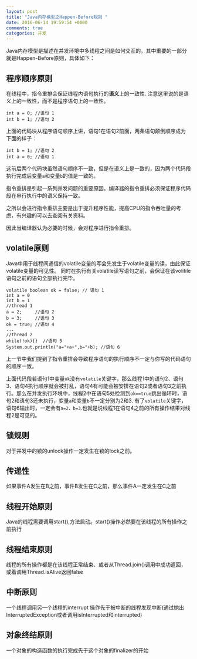 ```yaml
---
layout: post
title: "Java内存模型之Happen-Before规则 "
date: 2016-06-14 19:59:54 +0800
comments: true
categories: 并发
---
```


Java内存模型是描述在并发环境中多线程之间是如何交互的。其中重要的一部分就是Happen-Before原则，具体如下：

## 程序顺序原则 ##

在线程中，指令重排会保证线程内语句执行的**语义**上的一致性.
注意这里说的是语义上的一致性，而不是程序语句上的一致性。

    int a = 0; //语句 1
    int b = 1; //语句 2

上面的代码块从程序语句顺序上讲，语句1在语句2前面，两条语句颠倒顺序成为下面的样子：

	int b = 1; //语句 2
    int a = 0; //语句 1

<!--more-->

这前后两个代码块虽然语句顺序不一致，但是在语义上是一致的，因为两个代码段执行完成后变量`a`和变量`b`的值是一致的。

指令重排是引起一系列并发问题的重要原因。编译器的指令重排必须保证程序代码段在串行执行中的语义保持一致。

之所以会进行指令重排主要是出于提升程序性能，提高CPU的指令吞吐量的考虑，有兴趣的可以去查阅有关资料。

因此当编译器认为必要的时候，会对程序进行指令重排。

## volatile原则 ##

Java中用于线程间通信的volatile变量的写会先发生于volatile变量的读，由此保证volatile变量的可见性。
同时在执行有关volatile读写语句之前，会保证在该volitile语句之前的语句全部执行完毕。

    volatile boolean ok = false; // 语句 1
    int a = 0
    int b = 1
    //thread 1
    a = 2;     //语句 2
    b = 3;     //语句 3
    ok = true; //语句 4
    ...
    //thread 2
    while(!ok){}  //语句 5
    System.out.println("a="+a+",b="+b); //语句 6
       
上一节中我们提到了指令重排会导致程序语句的执行顺序不一定与你写的代码语句的顺序一致。

上面代码段若语句1中变量`ok`没有`volatile`关键字，那么线程1中的语句2、语句3、语句4执行顺序就会被打乱，语句4有可能会被安排在语句2或者语句3之前执行。那么在并发执行环境中，线程2中在语句5处检测到`ok==true`跳出循环时，语句2和语句3还未执行，变量`a`和变量`b`不一定分别为2和3. 有了`volatile`关键字，语句6输出时，一定会有`a=2，b=3`.也就是说线程1在语句4之前的所有操作结果对线程2是可见的。
  
    

## 锁规则 ##

对于并发中的锁的unlock操作一定发生在锁的lock之前。

## 传递性 ##

如果事件A发生在B之前，事件B发生在C之前，那么事件A一定发生在C之前

## 线程开始原则 ##

Java的线程需要调用start(),方法启动。start()操作必然要在该线程的所有操作之前执行

## 线程结束原则 ##

线程的所有操作都是在该线程正常结束、或者从Thread.join()调用中成功返回，或着调用Thread.isAlive返回false

## 中断原则 ##

一个线程调用另一个线程的interrupt 操作先于被中断的线程发现中断(通过抛出InterruptedException或者调用isInterrupted和interrupted)

## 对象终结原则 ##

一个对象的构造函数的执行完成先于这个对象的finalizer的开始